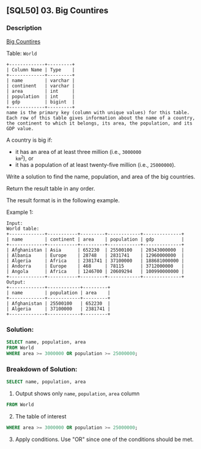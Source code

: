 ## [SQL50] 03. Big Countires

### Description
[Big Countires](https://leetcode.com/problems/big-countries/?envType=study-plan-v2&envId=top-sql-50)

Table: `World`

```
+-------------+---------+
| Column Name | Type    |
+-------------+---------+
| name        | varchar |
| continent   | varchar |
| area        | int     |
| population  | int     |
| gdp         | bigint  |
+-------------+---------+
name is the primary key (column with unique values) for this table.
Each row of this table gives information about the name of a country, the continent to which it belongs, its area, the population, and its GDP value.
```

A country is big if:

- it has an area of at least three million (i.e., <code>3000000 km<sup>2</sup></code>), or
- it has a population of at least twenty-five million (i.e., `25000000`).

Write a solution to find the name, population, and area of the big countries.

Return the result table in any order.

The result format is in the following example.


Example 1:

```
Input: 
World table:
+-------------+-----------+---------+------------+--------------+
| name        | continent | area    | population | gdp          |
+-------------+-----------+---------+------------+--------------+
| Afghanistan | Asia      | 652230  | 25500100   | 20343000000  |
| Albania     | Europe    | 28748   | 2831741    | 12960000000  |
| Algeria     | Africa    | 2381741 | 37100000   | 188681000000 |
| Andorra     | Europe    | 468     | 78115      | 3712000000   |
| Angola      | Africa    | 1246700 | 20609294   | 100990000000 |
+-------------+-----------+---------+------------+--------------+
Output: 
+-------------+------------+---------+
| name        | population | area    |
+-------------+------------+---------+
| Afghanistan | 25500100   | 652230  |
| Algeria     | 37100000   | 2381741 |
+-------------+------------+---------+
```

### Solution: 

```sql
SELECT name, population, area 
FROM World 
WHERE area >= 3000000 OR population >= 25000000;
```
### Breakdown of Solution:

```sql
SELECT name, population, area
```
1. Output shows only `name`, `population`, `area` column

```sql
FROM World
```
2. The table of interest

```sql
WHERE area >= 3000000 OR population >= 25000000;
```
3. Apply conditions. Use "OR" since one of the conditions should be met.
